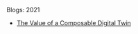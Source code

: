 Blogs: 2021

* [The Value of a Composable Digital Twin](resources/faqs/external-content/blogs/2021/the-value-of-a-composable-digital-twin.md)

